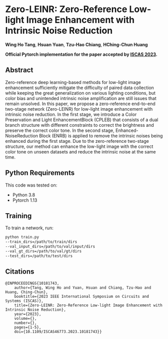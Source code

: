 # Zero-LEINR: Zero-Reference Low-light Image Enhancement with Intrinsic Noise Reduction

**Wing Ho Tang**, **Hsuan Yuan**, **Tzu-Hao Chiang**, **HChing-Chun Huang**

**Official Pytorch implementation for the paper accepted by [ISCAS 2023](https://ieeexplore.ieee.org/document/10181743).**

## Abstract 

Zero-reference deep learning-based methods for low-light image enhancement sufficiently mitigate the difficulty of paired data collection while keeping the great generalization on various lighting conditions, but color bias and unintended intrinsic noise amplification are still issues that remain unsolved. In this paper, we propose a zero-reference end-to-end two-stage network (Zero-LEINR) for low-light image enhancement with intrinsic noise reduction. In the first stage, we introduce a Color Preservation and Light EnhancementBlock (CPLEB) that consists of a dual branch structure with different constraints to correct the brightness and preserve the correct color tone. In the second stage, Enhanced-NoiseReduction Block (ENRB) is applied to remove the intrinsic noises being enhanced during the first stage. Due to the zero-reference two-stage structure, our method can enhance the low-light image with the correct color tone on unseen datasets and reduce the intrinsic noise at the same time.

## Python Requirements

This code was tested on:

- Python 3.8
- Pytorch 1.13

## Training

To train a network, run:

```bash
python train.py 
--train_dirs=/path/to/train/dirs 
--val_input_dirs=/path/to/val/input/dirs 
--val_gt_dirs=/path/to/val/gt/dirs 
--test_dirs=/path/to/test/dirs 
```

## Citations

```
@INPROCEEDINGS{10181743,
    author={Tang, Wing Ho and Yuan, Hsuan and Chiang, Tzu-Hao and Huang, Ching-Chun},
    booktitle={2023 IEEE International Symposium on Circuits and Systems (ISCAS)}, 
    title={Zero-LEINR: Zero-Reference Low-light Image Enhancement with Intrinsic Noise Reduction}, 
    year={2023},
    volume={},
    number={},
    pages={1-5},
    doi={10.1109/ISCAS46773.2023.10181743}}

```
